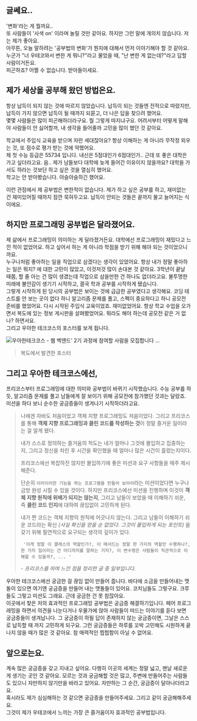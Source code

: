 ## 글쎄요..

'변화'라는 게 뭘까요..  
또 사람들이 '사색 on' 이라며 놀릴 것만 같아요. 하지만 그런 말에 개의치 않습니다. 저는 제가 좋아요.  
아무튼, 오늘 말하려는 '공부법의 변화'가 뭔지에 대해서 먼저 이야기해야 할 것 같아요. 누군가 "너 우테코와서 변한 게 뭐니?"라고 물었을 때, "난 변한 게 없는데?"라고 답할 사람이거든요.  
피곤하죠? 어쩔 수 없습니다. 받아들이세요.  

## 제가 세상을 공부해 왔던 방법은요.

항상 납득이 되지 않는 것에 따르지 않았습니다. 납득이 되는 것들엔 전적으로 따랐지만, 납득이 가지 않으면 납득이 될 때까지 되묻고, 더 나은 답을 찾으려 했어요.  
몇몇 사람들은 많이 피곤해하더라구요. 뭘 그렇게 따지냐구요. 어려서부터 어떻게 말해야 사람들이 안 싫어할까, 내 생각을 들어줄까 고민을 많이 했던 것 같아요.  

학교에서 주입식 교육을 받으며 자란 세대잖아요? 항상 이해하는 게 아니라 무작정 외우는 것, 또 점수로 평가 받는 것에 약했어요.  
제 첫 수능 등급은 55734 입니다. 내신은 5점대인가 6점대인가.. 근데 또 좋은 대학은 가고 싶더라고요. 음.. 제가 남들보다 대학에 늦게 들어간 이유이지 않을까요? 대학을 가서도 하라는 것보단 하고 싶은 것을 열심히 했어요.  
학고는 안 받아봤습니다. 아슬아슬하긴 했어요.  

이런 관점에서 제 공부법은 변한적이 없습니다. 제가 하고 싶은 공부를 하고, 재미없는 건 재미있어질 때까지 잠깐 묵혀두고요. 납득이 안되는 것들은 끝까지 물고 늘어지는 식이에요.  

## 하지만 프로그래밍 공부법은 달라졌어요.  

제 삶에서 프로그래밍이 의미하는 게 달라졌거든요. 대학에선 프로그래밍이 재밌다고 느낀 적이 없었어요. 하고 싶어서 하는 게 아니라 학점을 받기 위해 해야 되는 것이었으니까요.  
누구나처럼 좋아하는 일을 직업으로 삼겠다는 생각이 있었어요. 항상 내가 정말 좋아하는 일은 뭐지? 에 대한 고민이 많았고, 이것저것 많이 손대본 것 같아요. 3학년이 끝날 때쯤, 할 줄 아는 건 많이 생겼는데 직업으로 삼을만한 건 하나도 없더라고요. 불투명한 미래에 불안감이 생기기 시작하고, 결국 학과 공부를 시작하게 됐습니다.  
그렇게 시작하게 된 당시의 공부법은 보이는 것에 급급한 공부였다고 생각해요. 코딩 테스트를 안 보는 곳이 없다 하니 알고리즘 문제를 풀고, 스펙이 중요하다고 하니 공모전 준비를 했었어요. 다시 시작된 주입식 교육이었죠. 재미없었어요. 항상 학교 수업을 오가면서 복도에 있는 정보 게시판을 살펴봤었어요. 뭐라도 해야 하는데 공모전 같은 거 없나? 하면서요.  
그리고 우아한 테크코스의 포스터를 보게 됩니다.  



![우아한테크코스 - 웹 백엔드' 2기 과정에 참여할 사람을 모집합니다 ...](https://woowabros.github.io/img/2019-10-14/techcourse_poster_2nd.jpg)

> 복도에서 발견한 포스터

## 그리고 우아한 테크코스에선,

프리코스부터 프로그래밍에 대한 의미와 공부법이 바뀌기 시작했습니다. 수능 공부를 하듯, 알고리즘 문제를 풀고 남들에게 잘 보이기 위해 공모전에 참가했던 것과는 달랐죠. 미션을 하다 보니 순수한 궁금증들이 생겨나기 시작하더라고요.  

> 나에겐 자바도 처음이었고 객체 지향 프로그래밍도 처음이었다. 그리고 프리코스를 통해 **객체 지향 프로그래밍과 클린 코드를 작성하는 것**이 정말 즐거운 일이라는 걸 알게 됐다.
>
> 내가 스스로 정의하는 즐거움의 척도는 내가 얼마나 그것에 몰입하고 집중하는지, 그리고 정신을 차린 후 시간을 확인했을 때 얼마나 많은 시간이 흘렀는지이다.
>
> 프리코스에선 복잡하진 않지만 몰입하기에 좋은 미션과 요구 사항들을 매주 제시해준다.
>
> 단순히 `이러이러한 기능을 하는 프로그램을 만들어 보아라`라는 미션이었다면 누구나 금방 완성 시킬 수 있을 것이다. 하지만 프리코스에선 미션을 진행하며 이것이 **객체 지향 원칙에 위배가 되지는 않는지**, 그리고 남들이 보았을 때 이해하기 쉬운, 즉 **클린 코드 인지**에 대하여 끊임없이 고민하게 된다.
>
> 내가 짠 코드는 객체 지향의 원칙에 어긋나지 않는다. 그리고 남들이 이해하기 쉬운 코드라는 확신 *(사실 확신을 얻을 순 없었다. 그것이 몰입하게 되는 포인트)* 을 갖기 위해 필연적으로 요구되는 생각의 깊이가 있다.
>
> ` '이게 정말 이 클래스의 역할인가?, 이 메서드는 정말 한 가지의 역할만 수행하나?, 한 가지 일이라는 건 어디까지를 말하는 거지?, 이 변수명은 사람들이 직관적으로 이해할 수 있을까?, ... '`
>
> *- 프리코스를 하며 느낀 점을 정리한 글 중 일부입니다.*

우아한 테크코스에선 궁금한 걸 끊임 없이 만들어 줍니다. 바다에 소금을 만들어내는 맷돌이 있으면 여기엔 궁금증을 만들어 내는 맷돌들이 있어요. 코치님들도 그렇구요. 크루들도 그렇고 미션도 그래요. 근데 궁금한 건 못 참잖아요.  
이곳에서 찾은 저의 효과적인 프로그래밍 공부법은 궁금증 해결하기입니다. 페어 프로그래밍을 하면서 의견을 나눈다거나 우물가에 앉아 사람들이 떠드는 이야기를 듣다 보면 궁금증들이 생겨납니다. 그 궁금증이 하필 답이 존재하지 않는 궁금증이면, 그날은 스스로 납득할 때 까지 고민하게 되구요. 그런 궁금증들은 하루를 꼬박 고민해도 시원하게 끝나지 않을 때가 많은 것 같아요. 참 매력적인 찝찝함이 아닐 수 없어요.  

## 앞으로는요.

계속 많은 궁금증을 갖고 지내고 싶어요. 다행히 이곳의 세계는 정말 넓고, 맨날 새로운 게 생기는 곳인 것 같아요. 모르는 것과 궁금해할 것은 많고, 주변에 만들어주는 사람들도 있으니 자만하지 않기만을 바라고 있어요. 자만하는 그 순간, 궁금증이 달아나더라고요.  
혹시라도 제가 심심해하는 것 같으면 궁금증을 만들어주세요. 그리고 같이 궁금해해주세요.  
그것이 제가 우테코에서 느끼는 가장 큰 즐거움이자 효과적인 공부법입니다.  
